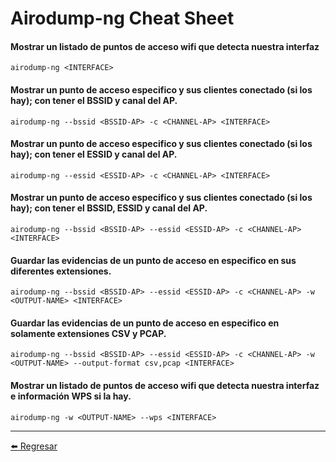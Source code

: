 # Airodump-ng Cheat Sheet

#### Mostrar un listado de puntos de acceso wifi que detecta nuestra interfaz
```
airodump-ng <INTERFACE>
```

#### Mostrar un punto de acceso especifico y sus clientes conectado (si los hay); con tener el BSSID y canal del AP.
```
airodump-ng --bssid <BSSID-AP> -c <CHANNEL-AP> <INTERFACE>
```

#### Mostrar un punto de acceso especifico y sus clientes conectado (si los hay); con tener el ESSID y canal del AP.
```
airodump-ng --essid <ESSID-AP> -c <CHANNEL-AP> <INTERFACE>
```

#### Mostrar un punto de acceso especifico y sus clientes conectado (si los hay); con tener el BSSID, ESSID y canal del AP.
```
airodump-ng --bssid <BSSID-AP> --essid <ESSID-AP> -c <CHANNEL-AP> <INTERFACE>
```

#### Guardar las evidencias de un punto de acceso en especifico en sus diferentes extensiones.
```
airodump-ng --bssid <BSSID-AP> --essid <ESSID-AP> -c <CHANNEL-AP> -w <OUTPUT-NAME> <INTERFACE>
```

#### Guardar las evidencias de un punto de acceso en especifico en solamente extensiones CSV y PCAP.
```
airodump-ng --bssid <BSSID-AP> --essid <ESSID-AP> -c <CHANNEL-AP> -w <OUTPUT-NAME> --output-format csv,pcap <INTERFACE>
```

#### Mostrar un listado de puntos de acceso wifi que detecta nuestra interfaz e información WPS si la hay.
```
airodump-ng -w <OUTPUT-NAME> --wps <INTERFACE>
```

---

[:arrow_left: Regresar](https://github.com/m4lal0/cheatsheets)